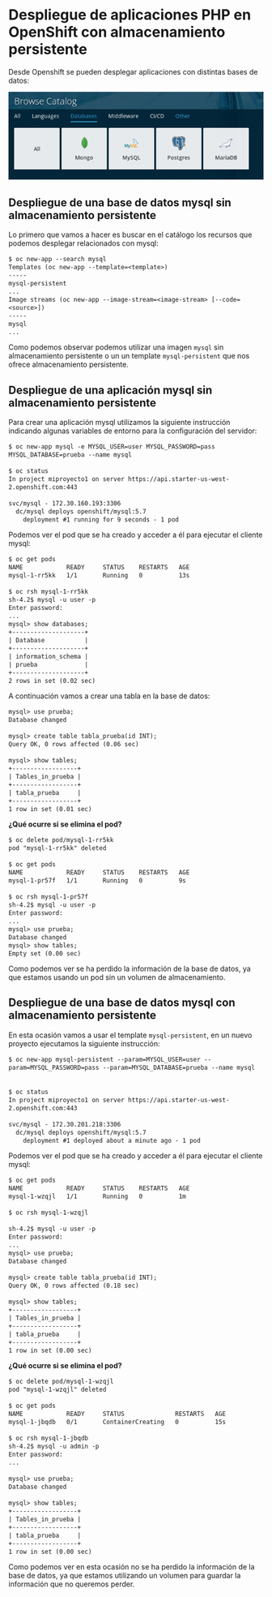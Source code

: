 # Despliegue de aplicaciones PHP en OpenShift con almacenamiento persistente

Desde Openshift se pueden desplegar aplicaciones con distintas bases de datos:

![bd](img/bd.png)

## Despliegue de una base de datos mysql sin almacenamiento persistente

Lo primero que vamos a hacer es buscar en el catálogo los recursos que podemos desplegar relacionados con mysql:

    $ oc new-app --search mysql
    Templates (oc new-app --template=<template>)
    -----
    mysql-persistent
    ...
    Image streams (oc new-app --image-stream=<image-stream> [--code=<source>])
    -----
    mysql
    ...

Como podemos observar podemos utilizar una imagen `mysql` sin almacenamiento persistente o un un template `mysql-persistent` que nos ofrece almacenamiento persistente.

## Despliegue de una aplicación mysql sin almacenamiento persistente

Para crear una aplicación mysql utilizamos la siguiente instrucción indicando algunas variables de entorno para la configuración del servidor:

    $ oc new-app mysql -e MYSQL_USER=user MYSQL_PASSWORD=pass MYSQL_DATABASE=prueba --name mysql

    $ oc status
    In project miproyecto1 on server https://api.starter-us-west-2.openshift.com:443

    svc/mysql - 172.30.160.193:3306
      dc/mysql deploys openshift/mysql:5.7 
        deployment #1 running for 9 seconds - 1 pod

Podemos ver el pod que se ha creado y acceder a él para ejecutar el cliente mysql:

    $ oc get pods
    NAME            READY     STATUS    RESTARTS   AGE
    mysql-1-rr5kk   1/1       Running   0          13s
    
    $ oc rsh mysql-1-rr5kk
    sh-4.2$ mysql -u user -p
    Enter password: 
    ...
    mysql> show databases;
    +--------------------+
    | Database           |
    +--------------------+
    | information_schema |
    | prueba             |
    +--------------------+
    2 rows in set (0.02 sec)

A continuación vamos a crear una tabla en la base de datos:

    mysql> use prueba;
    Database changed
    
    mysql> create table tabla_prueba(id INT);
    Query OK, 0 rows affected (0.06 sec)

    mysql> show tables;
    +------------------+
    | Tables_in_prueba |
    +------------------+
    | tabla_prueba     |
    +------------------+
    1 row in set (0.01 sec)

**¿Qué ocurre si se elimina el pod?**

    $ oc delete pod/mysql-1-rr5kk 
    pod "mysql-1-rr5kk" deleted

    $ oc get pods
    NAME            READY     STATUS    RESTARTS   AGE
    mysql-1-pr57f   1/1       Running   0          9s
    
    $ oc rsh mysql-1-pr57f       
    sh-4.2$ mysql -u user -p
    Enter password: 
    ...
    mysql> use prueba;
    Database changed
    mysql> show tables;
    Empty set (0.00 sec)

Como podemos ver se ha perdido la información de la base de datos, ya que estamos usando un pod sin un volumen de almacenamiento.

## Despliegue de una base de datos mysql con almacenamiento persistente

En esta ocasión vamos a usar el template `mysql-persistent`, en un nuevo proyecto ejecutamos la siguiente instrucción:

    $ oc new-app mysql-persistent --param=MYSQL_USER=user --param=MYSQL_PASSWORD=pass --param=MYSQL_DATABASE=prueba --name mysql


    $ oc status
    In project miproyecto1 on server https://api.starter-us-west-2.openshift.com:443

    svc/mysql - 172.30.201.218:3306
      dc/mysql deploys openshift/mysql:5.7 
        deployment #1 deployed about a minute ago - 1 pod

Podemos ver el pod que se ha creado y acceder a él para ejecutar el cliente mysql:

    $ oc get pods
    NAME            READY     STATUS    RESTARTS   AGE
    mysql-1-wzqjl   1/1       Running   0          1m
    
    $ oc rsh mysql-1-wzqjl 
    
    sh-4.2$ mysql -u user -p 
    Enter password: 
    ...
    mysql> use prueba;
    Database changed
    
    mysql> create table tabla_prueba(id INT);
    Query OK, 0 rows affected (0.18 sec)

    mysql> show tables;
    +------------------+
    | Tables_in_prueba |
    +------------------+
    | tabla_prueba     |
    +------------------+
    1 row in set (0.00 sec)

**¿Qué ocurre si se elimina el pod?**
    
    $ oc delete pod/mysql-1-wzqjl
    pod "mysql-1-wzqjl" deleted
    
    $ oc get pods
    NAME            READY     STATUS              RESTARTS   AGE
    mysql-1-jbqdb   0/1       ContainerCreating   0          15s
    
    $ oc rsh mysql-1-jbqdb
    sh-4.2$ mysql -u admin -p
    Enter password: 
    ...
    
    mysql> use prueba;
    Database changed
    
    mysql> show tables;
    +------------------+
    | Tables_in_prueba |
    +------------------+
    | tabla_prueba     |
    +------------------+
    1 row in set (0.00 sec)

Como podemos ver en esta ocasión no se ha perdido la información de la base de datos, ya que estamos utilizando un volumen para guardar la información que no queremos perder.
